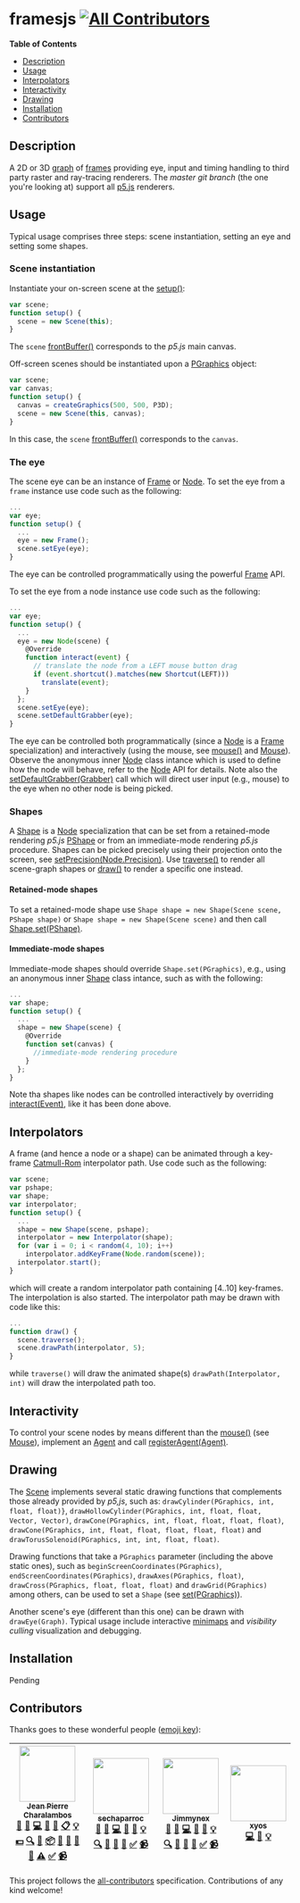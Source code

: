 framesjs
[![All Contributors](https://img.shields.io/badge/all_contributors-4-orange.svg?style=flat-square)](#contributors)
===========================================================================================================================================================================================================================================================================================================================================================================================================================================================================================================================

**Table of Contents**

- [Description](#user-content-description)
- [Usage](#user-content-usage)
- [Interpolators](#user-content-interpolators)
- [Interactivity](#user-content-interactivity)
- [Drawing](#user-content-drawing)
- [Installation](#user-content-installation)
- [Contributors](#user-content-contributors)

## Description

A 2D or 3D [graph](https://en.wikipedia.org/wiki/Scene_graph) of [frames](https://en.wikipedia.org/wiki/Frame_of_reference) providing eye, input and timing handling to third party raster and ray-tracing renderers. The _master git branch_ (the one you're looking at) support all [p5.js](https://p5js.org/) renderers.

## Usage

Typical usage comprises three steps: scene instantiation, setting an eye and setting some shapes.

### Scene instantiation

Instantiate your on-screen scene at the [setup()](https://p5js.org/reference/#/p5/setup):

```js
var scene;
function setup() {
  scene = new Scene(this);
}
```

The `scene` [frontBuffer()](https://visualcomputing.github.io/frames-javadocs/frames/processing/Scene.html#frontBuffer--) corresponds to the *p5.js* main canvas.
 
Off-screen scenes should be instantiated upon a [PGraphics](https://p5js.org/reference/#/p5.Graphics) object:

```js
var scene;
var canvas;
function setup() {
  canvas = createGraphics(500, 500, P3D);
  scene = new Scene(this, canvas);
}
```

In this case, the `scene` [frontBuffer()](https://visualcomputing.github.io/frames-javadocs/frames/processing/Scene.html#frontBuffer--) corresponds to the `canvas`.

### The eye

The scene eye can be an instance of [Frame](https://visualcomputing.github.io/frames-javadocs/frames/primitives/Frame.html) or [Node](https://visualcomputing.github.io/frames-javadocs/frames/core/Node.html). To set the eye from a `frame` instance use code such as the following:

```js
...
var eye;
function setup() {
  ...
  eye = new Frame();
  scene.setEye(eye);
}
```

The eye can be controlled programmatically using the powerful [Frame](https://visualcomputing.github.io/frames-javadocs/frames/primitives/Frame.html) API.

To set the eye from a node instance use code such as the following:

```js
...
var eye;
function setup() {
  ...
  eye = new Node(scene) {
    @Override
    function interact(event) {
      // translate the node from a LEFT mouse button drag
      if (event.shortcut().matches(new Shortcut(LEFT)))
        translate(event);
    }
  };
  scene.setEye(eye);
  scene.setDefaultGrabber(eye);
}
```

The eye can be controlled both programmatically (since a [Node](https://visualcomputing.github.io/frames-javadocs/frames/core/Node.html) is a [Frame](https://visualcomputing.github.io/frames-javadocs/frames/primitives/Frame.html) specialization) and interactively (using the mouse, see [mouse()](https://visualcomputing.github.io/frames-javadocs/frames/processing/Scene.html#mouse--) and [Mouse](https://visualcomputing.github.io/frames-javadocs/frames/processing/Mouse.html)). Observe the anonymous inner [Node](https://visualcomputing.github.io/frames-javadocs/frames/core/Node.html) class intance which is used to define how the node will behave, refer to the [Node](https://visualcomputing.github.io/frames-javadocs/frames/core/Node.html) API for details. Note also the [setDefaultGrabber(Grabber)](https://visualcomputing.github.io/frames-javadocs/frames/core/Graph.html#setDefaultGrabber-frames.input.Grabber-) call which will direct user input (e.g., mouse) to the eye when no other node is being picked.

### Shapes

A [Shape](https://visualcomputing.github.io/frames-javadocs/frames/processing/Shape.html) is a [Node](https://visualcomputing.github.io/frames-javadocs/frames/core/Node.html) specialization that can be set from a retained-mode rendering *p5.js* [PShape](https://p5js.org/reference/#/p5.Geometry) or from an immediate-mode rendering *p5.js* procedure. Shapes can be picked precisely using their projection onto the screen, see [setPrecision(Node.Precision)](https://visualcomputing.github.io/frames-javadocs/frames/processing/Shape.html#setPrecision-frames.core.Node.Precision-). Use [traverse()](https://visualcomputing.github.io/frames-javadocs/frames/processing/Scene.html#traverse--) to render all scene-graph shapes or [draw()](https://visualcomputing.github.io/frames-javadocs/frames/processing/Shape.html#draw--) to render a specific one instead.

#### Retained-mode shapes

To set a retained-mode shape use `Shape shape = new Shape(Scene scene, PShape shape)` or `Shape shape = new Shape(Scene scene)` and then call [Shape.set(PShape)](https://visualcomputing.github.io/frames-javadocs/frames/processing/Shape.html#set-processing.core.PShape-).

#### Immediate-mode shapes

Immediate-mode shapes should override `Shape.set(PGraphics)`, e.g., using an anonymous inner [Shape](https://visualcomputing.github.io/frames-javadocs/frames/processing/Shape.html#set-processing.core.PShape-) class intance, such as with the following:
 
```js
...
var shape;
function setup() {
  ...
  shape = new Shape(scene) {
    @Override
    function set(canvas) {
      //immediate-mode rendering procedure
    }
  };
}
```

Note tha shapes like nodes can be controlled interactively by overriding [interact(Event)](https://visualcomputing.github.io/frames-javadocs/frames/core/Node.html#interact-frames.input.Event-), like it has been done above.

## Interpolators

A frame (and hence a node or a shape) can be animated through a key-frame [Catmull-Rom](https://en.wikipedia.org/wiki/Cubic_Hermite_spline#Catmull%E2%80%93Rom_spline) interpolator path. Use code such as the following:

```js
var scene;
var pshape;
var shape;
var interpolator;
function setup() {
  ...
  shape = new Shape(scene, pshape);
  interpolator = new Interpolator(shape);
  for (var i = 0; i < random(4, 10); i++)
    interpolator.addKeyFrame(Node.random(scene));
  interpolator.start();
}
```

which will create a random interpolator path containing [4..10] key-frames. The interpolation is also started. The interpolator path may be drawn with code like this:

```js
...
function draw() {
  scene.traverse();
  scene.drawPath(interpolator, 5);
}
```

while `traverse()` will draw the animated shape(s) `drawPath(Interpolator, int)` will draw the interpolated path too.
 
## Interactivity
 
To control your scene nodes by means different than the [mouse()](https://visualcomputing.github.io/frames-javadocs/frames/processing/Scene.html#mouse--) (see [Mouse](https://visualcomputing.github.io/frames-javadocs/frames/processing/Mouse.html)), implement an [Agent](https://visualcomputing.github.io/frames-javadocs/frames/input/Agent.html) and call [registerAgent(Agent)](https://visualcomputing.github.io/frames-javadocs/frames/core/Graph.html#registerAgent-frames.input.Agent-).

## Drawing

The [Scene](https://visualcomputing.github.io/frames-javadocs/frames/processing/Scene.html) implements several static drawing functions that complements those already provided by *p5,js*, such as: `drawCylinder(PGraphics, int, float, float)}`, `drawHollowCylinder(PGraphics, int, float, float, Vector, Vector)`, `drawCone(PGraphics, int, float, float, float, float)`, `drawCone(PGraphics, int, float, float, float, float, float)` and `drawTorusSolenoid(PGraphics, int, int, float, float)`.

Drawing functions that take a `PGraphics` parameter (including the above static ones), such as `beginScreenCoordinates(PGraphics)`,
`endScreenCoordinates(PGraphics)`, `drawAxes(PGraphics, float)`, `drawCross(PGraphics, float, float, float)` and `drawGrid(PGraphics)` among others, can be used to set a `Shape` (see [set(PGraphics)](https://visualcomputing.github.io/frames-javadocs/frames/processing/Shape.html#set-processing.core.PShape-)).

Another scene's eye (different than this one) can be drawn with `drawEye(Graph)`. Typical usage include interactive [minimaps](https://en.wikipedia.org/wiki/Mini-map) and _visibility culling_ visualization and debugging.

## Installation

Pending

## Contributors

Thanks goes to these wonderful people ([emoji key](https://github.com/kentcdodds/all-contributors#emoji-key)):

<!-- ALL-CONTRIBUTORS-LIST:START - Do not remove or modify this section -->
<!-- prettier-ignore -->
| [<img src="https://avatars2.githubusercontent.com/u/645599?v=4" width="100px;"/><br /><sub><b>Jean Pierre Charalambos</b></sub>](https://github.com/nakednous)<br />[📝](#blog-nakednous "Blogposts") [🐛](https://github.com/VisualComputing/proscene.js/issues?q=author%3Anakednous "Bug reports") [💻](https://github.com/VisualComputing/proscene.js/commits?author=nakednous "Code") [🎨](#design-nakednous "Design") [📖](https://github.com/VisualComputing/proscene.js/commits?author=nakednous "Documentation") [📋](#eventOrganizing-nakednous "Event Organizing") [💡](#example-nakednous "Examples") [💵](#financial-nakednous "Financial") [🔍](#fundingFinding-nakednous "Funding Finding") [🤔](#ideas-nakednous "Ideas, Planning, & Feedback") [📦](#platform-nakednous "Packaging/porting to new platform") [🔌](#plugin-nakednous "Plugin/utility libraries") [💬](#question-nakednous "Answering Questions") [👀](#review-nakednous "Reviewed Pull Requests") [📢](#talk-nakednous "Talks") [⚠️](https://github.com/VisualComputing/proscene.js/commits?author=nakednous "Tests") [✅](#tutorial-nakednous "Tutorials") [📹](#video-nakednous "Videos") | [<img src="https://avatars2.githubusercontent.com/u/9769647?v=4" width="100px;"/><br /><sub><b>sechaparroc</b></sub>](https://github.com/sechaparroc)<br />[📝](#blog-sechaparroc "Blogposts") [🐛](https://github.com/VisualComputing/proscene.js/issues?q=author%3Asechaparroc "Bug reports") [💻](https://github.com/VisualComputing/proscene.js/commits?author=sechaparroc "Code") [🎨](#design-sechaparroc "Design") [📖](https://github.com/VisualComputing/proscene.js/commits?author=sechaparroc "Documentation") [💡](#example-sechaparroc "Examples") [🔍](#fundingFinding-sechaparroc "Funding Finding") [🤔](#ideas-sechaparroc "Ideas, Planning, & Feedback") [💬](#question-sechaparroc "Answering Questions") [📢](#talk-sechaparroc "Talks") [✅](#tutorial-sechaparroc "Tutorials") [📹](#video-sechaparroc "Videos") | [<img src="https://avatars2.githubusercontent.com/u/13878096?v=4" width="100px;"/><br /><sub><b>Jimmynex</b></sub>](https://github.com/jiapulidoar)<br />[📝](#blog-jiapulidoar "Blogposts") [🐛](https://github.com/VisualComputing/proscene.js/issues?q=author%3Ajiapulidoar "Bug reports") [💻](https://github.com/VisualComputing/proscene.js/commits?author=jiapulidoar "Code") [🎨](#design-jiapulidoar "Design") [📖](https://github.com/VisualComputing/proscene.js/commits?author=jiapulidoar "Documentation") [💡](#example-jiapulidoar "Examples") [🔍](#fundingFinding-jiapulidoar "Funding Finding") [🤔](#ideas-jiapulidoar "Ideas, Planning, & Feedback") [💬](#question-jiapulidoar "Answering Questions") [📢](#talk-jiapulidoar "Talks") [✅](#tutorial-jiapulidoar "Tutorials") [📹](#video-jiapulidoar "Videos") | [<img src="https://avatars2.githubusercontent.com/u/96923?v=4" width="100px;"/><br /><sub><b>xyos</b></sub>](https://github.com/xyos)<br />[💻](https://github.com/VisualComputing/proscene.js/commits?author=xyos "Code") [📢](#talk-xyos "Talks") [💡](#example-xyos "Examples") |
| :---: | :---: | :---: | :---: |
<!-- ALL-CONTRIBUTORS-LIST:END -->

This project follows the [all-contributors](https://github.com/kentcdodds/all-contributors) specification. Contributions of any kind welcome!
